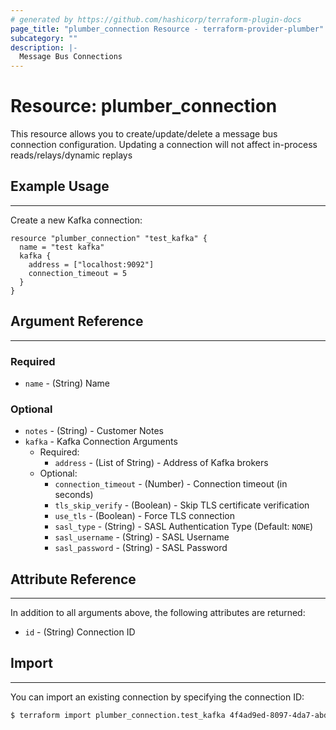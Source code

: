 ```yaml
---
# generated by https://github.com/hashicorp/terraform-plugin-docs
page_title: "plumber_connection Resource - terraform-provider-plumber"
subcategory: ""
description: |-
  Message Bus Connections
---
```


# Resource: plumber_connection

This resource allows you to create/update/delete a message bus connection configuration.
Updating a connection will not affect in-process reads/relays/dynamic replays

## Example Usage

---
Create a new Kafka connection:

```hcl
resource "plumber_connection" "test_kafka" {
  name = "test kafka"
  kafka {
    address = ["localhost:9092"]
    connection_timeout = 5
  }
}
```


## Argument Reference

---

### Required

- `name` - (String) Name

### Optional

- `notes` - (String) - Customer Notes
- `kafka` - Kafka Connection Arguments
  - Required:
    - `address` - (List of String) - Address of Kafka brokers
  - Optional:
    - `connection_timeout` - (Number) - Connection timeout (in seconds)
    - `tls_skip_verify` - (Boolean) - Skip TLS certificate verification
    - `use_tls` - (Boolean) - Force TLS connection
    - `sasl_type` - (String) - SASL Authentication Type (Default: `NONE`)
    - `sasl_username` - (String) - SASL Username
    - `sasl_password` - (String) - SASL Password

## Attribute Reference

---

In addition to all arguments above, the following attributes are returned:

- `id` - (String) Connection ID

## Import

---

You can import an existing connection by specifying the connection ID:

```bash
$ terraform import plumber_connection.test_kafka 4f4ad9ed-8097-4da7-abd7-9946eaeccdb5
```
